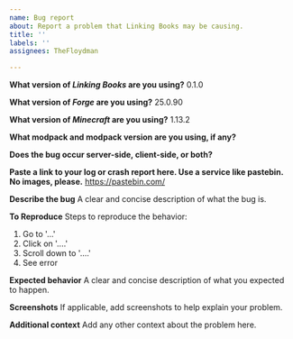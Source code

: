 ```yaml
---
name: Bug report
about: Report a problem that Linking Books may be causing.
title: ''
labels: ''
assignees: TheFloydman

---
```


**What version of *Linking Books* are you using?**
0.1.0

**What version of *Forge* are you using?**
25.0.90

**What version of *Minecraft* are you using?**
1.13.2

**What modpack and modpack version are you using, if any?**


**Does the bug occur server-side, client-side, or both?**


**Paste a link to your log or crash report here. Use a service like pastebin. No images, please.**
https://pastebin.com/

**Describe the bug**
A clear and concise description of what the bug is.

**To Reproduce**
Steps to reproduce the behavior:
1. Go to '...'
2. Click on '....'
3. Scroll down to '....'
4. See error

**Expected behavior**
A clear and concise description of what you expected to happen.

**Screenshots**
If applicable, add screenshots to help explain your problem.

**Additional context**
Add any other context about the problem here.
